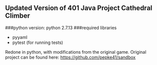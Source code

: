 ## Updated Version of 401 Java Project Cathedral Climber

###python version: python 2.7.13
###required libraries
+ pyyaml
+ pytest (for running tests)

Redone in python, with modifications from the original game.
Original project can be found here: https://github.com/pepke41/sandbox



